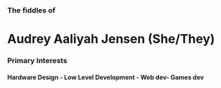 <div style="border: 1px white">
  <h3>The fiddles of </h3>
  <h1 style="text-decoration:none"><b>Audrey Aaliyah Jensen</b> (She/They)</h1>

 </div>
 <div>
 <h3>Primary Interests</h3>
 <h4>Hardware Design - Low Level Development - Web dev- Games dev</h4>
 <h3>
 </div>
<!---
MsAuddity/MsAuddity is a ✨ special ✨ repository because its `README.md` (this file) appears on your GitHub profile.
You can click the Preview link to take a look at your changes.
--->
